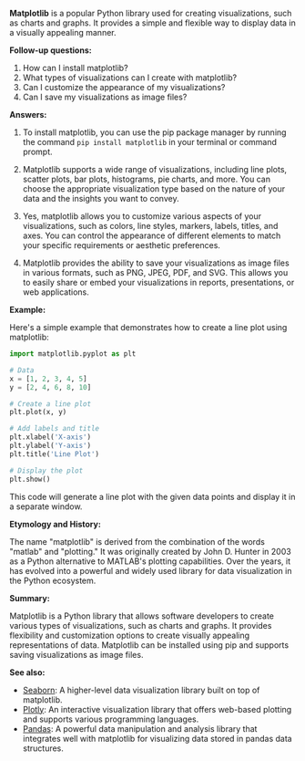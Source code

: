 **Matplotlib** is a popular Python library used for creating visualizations, such
as charts and graphs. It provides a simple and flexible way to display data in
a visually appealing manner.

**Follow-up questions:**

1. How can I install matplotlib?
2. What types of visualizations can I create with matplotlib?
3. Can I customize the appearance of my visualizations?
4. Can I save my visualizations as image files?

**Answers:**

1. To install matplotlib, you can use the pip package manager by running the
   command `pip install matplotlib` in your terminal or command prompt.

2. Matplotlib supports a wide range of visualizations, including line plots,
   scatter plots, bar plots, histograms, pie charts, and more. You can choose
   the appropriate visualization type based on the nature of your data and the
   insights you want to convey.

3. Yes, matplotlib allows you to customize various aspects of your
   visualizations, such as colors, line styles, markers, labels, titles, and
   axes. You can control the appearance of different elements to match your
   specific requirements or aesthetic preferences.

4. Matplotlib provides the ability to save your visualizations as image files in
   various formats, such as PNG, JPEG, PDF, and SVG. This allows you to easily
   share or embed your visualizations in reports, presentations, or web
   applications.

**Example:**

Here's a simple example that demonstrates how to create a line plot using
matplotlib:

```python
import matplotlib.pyplot as plt

# Data
x = [1, 2, 3, 4, 5]
y = [2, 4, 6, 8, 10]

# Create a line plot
plt.plot(x, y)

# Add labels and title
plt.xlabel('X-axis')
plt.ylabel('Y-axis')
plt.title('Line Plot')

# Display the plot
plt.show()
```

This code will generate a line plot with the given data points and display it
in a separate window.

**Etymology and History:**

The name "matplotlib" is derived from the combination of the words "matlab"
and "plotting." It was originally created by John D. Hunter in 2003 as a
Python alternative to MATLAB's plotting capabilities. Over the years, it has
evolved into a powerful and widely used library for data visualization in the
Python ecosystem.

**Summary:**

Matplotlib is a Python library that allows software developers to create
various types of visualizations, such as charts and graphs. It provides
flexibility and customization options to create visually appealing
representations of data. Matplotlib can be installed using pip and supports
saving visualizations as image files.

**See also:**

- [Seaborn](?concept=seaborn&specialist_role=ML+Engineer&target_audience=Software+developer):
  A higher-level data visualization library built on top of matplotlib.
- [Plotly](?concept=plotly&specialist_role=ML+Engineer&target_audience=Software+developer):
  An interactive visualization library that offers web-based plotting and
  supports various programming languages.
- [Pandas](?concept=pandas&specialist_role=ML+Engineer&target_audience=Software+developer):
  A powerful data manipulation and analysis library that integrates well with
  matplotlib for visualizing data stored in pandas data structures.